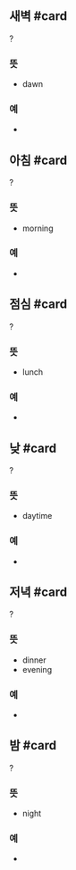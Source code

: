 ## 새벽 #card
?
### 뜻
- dawn
### 예
-
<!--SR:!2024-12-22,8,258-->

## 아침 #card
?
### 뜻
- morning
### 예
-
<!--SR:!2025-02-03,83,270-->

## 점심 #card
?
### 뜻
- lunch
### 예
-
<!--SR:!2025-01-06,23,258-->

## 낮 #card
?
### 뜻
- daytime
### 예
-
<!--SR:!2025-04-10,121,292-->


## 저녁 #card
?
### 뜻
- dinner
- evening
### 예
-
<!--SR:!2024-12-13,18,255-->

## 밤 #card
?
### 뜻
- night
### 예
-
<!--SR:!2024-12-31,43,295-->
